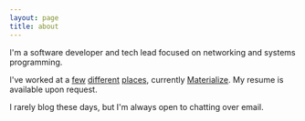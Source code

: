 ```yaml
---
layout: page
title: about
---
```


I'm a software developer and tech lead focused on networking and systems
programming. 

I've worked at a [few](https://aws.amazon.com)
[different](https://www.facebook.com) [places](https://ns1.com), currently
[Materialize](https://materialize.com). My resume is available upon request.

I rarely blog these days, but I'm always open to chatting over email.
